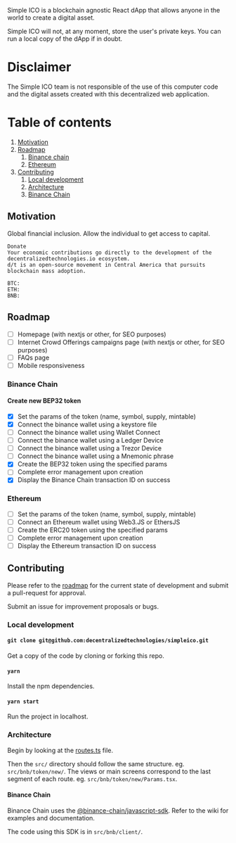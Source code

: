 Simple ICO is a blockchain agnostic React dApp that allows anyone in the world to create a digital asset.

Simple ICO will not, at any moment, store the user's private keys. You can run a local copy of the dApp if in doubt.

# Disclaimer

The Simple ICO team is not responsible of the use of this computer code and the digital assets created with this decentralized web application.

# Table of contents

1. [Motivation](#motivation)
1. [Roadmap](#roadmap)
   1. [Binance chain](#binance-chain)
   1. [Ethereum](#ethereum)
1. [Contributing](#contributing)
   1. [Local development](#local-development)
   1. [Architecture](#architecture)
   1. [Binance Chain](#architecture-bnb)

## Motivation <a name="motivation"></a>

Global financial inclusion. Allow the individual to get access to capital.

```
Donate
Your economic contributions go directly to the development of the decentralizedtechnologies.io ecosystem.
d/t is an open-source movement in Central America that pursuits blockchain mass adoption.

BTC:
ETH:
BNB:
```

## Roadmap <a name="roadmap"></a>

- [ ] Homepage (with nextjs or other, for SEO purposes)
- [ ] Internet Crowd Offerings campaigns page (with nextjs or other, for SEO purposes)
- [ ] FAQs page
- [ ] Mobile responsiveness

### Binance Chain <a name="binance-chain"></a>

#### Create new BEP32 token

- [x] Set the params of the token (name, symbol, supply, mintable)
- [x] Connect the binance wallet using a keystore file
- [ ] Connect the binance wallet using Wallet Connect
- [ ] Connect the binance wallet using a Ledger Device
- [ ] Connect the binance wallet using a Trezor Device
- [ ] Connect the binance wallet using a Mnemonic phrase
- [x] Create the BEP32 token using the specified params
- [ ] Complete error management upon creation
- [x] Display the Binance Chain transaction ID on success

### Ethereum <a name="ethereum"></a>

- [ ] Set the params of the token (name, symbol, supply, mintable)
- [ ] Connect an Ethereum wallet using Web3.JS or EthersJS
- [ ] Create the ERC20 token using the specified params
- [ ] Complete error management upon creation
- [ ] Display the Ethereum transaction ID on success

## Contributing <a name="contributing"></a>

Please refer to the [roadmap](#roadmap) for the current state of development and submit a pull-request for approval.

Submit an issue for improvement proposals or bugs.

### Local development <a name="local-development"></a>

#### `git clone git@github.com:decentralizedtechnologies/simpleico.git`

Get a copy of the code by cloning or forking this repo.

#### `yarn`

Install the npm dependencies.

#### `yarn start`

Run the project in localhost.

### Architecture <a name="architecture"></a>

Begin by looking at the [routes.ts](https://github.com/decentralizedtechnologies/simpleico/blob/master/src/routes.ts) file.

Then the `src/` directory should follow the same structure. eg. `src/bnb/token/new/`. The views or main screens correspond to the last segment of each route. eg. `src/bnb/token/new/Params.tsx`.

#### Binance Chain <a name="architecture-bnb"></a>

Binance Chain uses the [@binance-chain/javascript-sdk](https://github.com/binance-chain/javascript-sdk/). Refer to the wiki for examples and documentation.

The code using this SDK is in `src/bnb/client/`.
